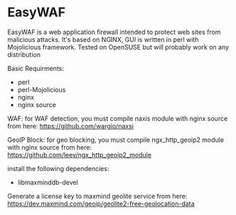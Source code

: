 # EasyWAF

EasyWAF is a web application firewall intended to protect web sites from malicious attacks.
It's based on NGINX, GUI is written in perl with Mojolicious framework.
Tested on OpenSUSE but will probably work on any distribution

Basic Requirments:
* perl
* perl-Mojolicious
* nginx
* nginx source


WAF:
for WAF detection, you must compile naxis module with nginx source from here:
https://github.com/wargio/naxsi


GeoIP Block:
for geo blocking, you must compile ngx_http_geoip2 module with nginx source from here:
https://github.com/leev/ngx_http_geoip2_module

install the following dependencies:
* libmaxminddb-devel

Generate a license key to maxmind geolite service from here:
https://dev.maxmind.com/geoip/geolite2-free-geolocation-data








